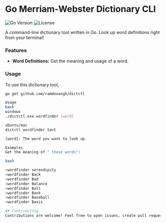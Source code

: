 # Go Merriam-Webster Dictionary CLI

![Go Version](https://img.shields.io/badge/Go-v1.21-blue)
![License](https://img.shields.io/badge/License-MIT-green)

A command-line dictionary tool written in Go. Look up word definitions right from your terminal!

### Features

- **Word Definitions:** Get the meaning and usage of a word.

### Usage

To use this dictionary tool, 

```bash
go get github.com/ramdeoangh/dictctl

Usage
bash
windows
./dictctl.exe wordfinder [word]

ubuntu/mac
dictctl wordfinder test

[word]: The word you want to look up.

Examples
Get the meaning of " these words":

bash

>wordfinder serendipity
>wordfinder Back
>wordfinder Bad
>wordfinder Balance
>wordfinder Ball
>wordfinder Bank
>wordfinder Baseball
>wordfinder Basis

## Contributing
Contributions are welcome! Feel free to open issues, create pull requests, or suggest new features and improvements.

 
